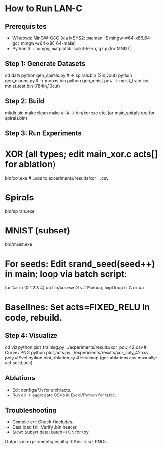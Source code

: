 # How to Run LAN-C

## Prerequisites
- Windows: MinGW-GCC (via MSYS2: pacman -S mingw-w64-x86_64-gcc mingw-w64-x86_64-make)
- Python 3 + numpy, matplotlib, scikit-learn, gzip (for MNIST)

## Step 1: Generate Datasets
cd data
python gen_spirals.py   # → spirals.bin (2in,2out)
python gen_moons.py     # → moons.bin
python gen_mnist.py     # → mnist_train.bin, mnist_test.bin (784in,10out)

## Step 2: Build
mkdir bin
make clean
make all   # → bin/xor.exe etc. (or main_spirals.exe for spirals.bin)

## Step 3: Run Experiments
# XOR (all types; edit main_xor.c acts[] for ablation)
bin/xor.exe  # Logs to experiments/results/xor_<type>_<seed>.csv

# Spirals
bin/spirals.exe

# MNIST (subset)
bin/mnist.exe

# For seeds: Edit srand_seed(seed++) in main; loop via batch script:
for %s in (0 1 2 3 4) do bin/xor.exe %s  # Pseudo; impl loop in C or bat

# Baselines: Set acts=FIXED_RELU in code, rebuild.

## Step 4: Visualize
cd viz
python plot_training.py ../experiments/results/xor_poly_42.csv  # Curves PNG
python plot_acts.py ../experiments/results/xor_poly_42.csv poly  # Evol
python plot_ablation.py  # Heatmap (gen ablations.csv manually: act,seed,acc)

## Ablations
- Edit configs/*.h for arch/acts.
- Run all → aggregate CSVs in Excel/Python for table.

## Troubleshooting
- Compile err: Check #includes.
- Data load fail: Verify .bin header.
- Slow: Subset data; batch=1 OK for toy.

Outputs in experiments/results/: CSVs → viz PNGs.